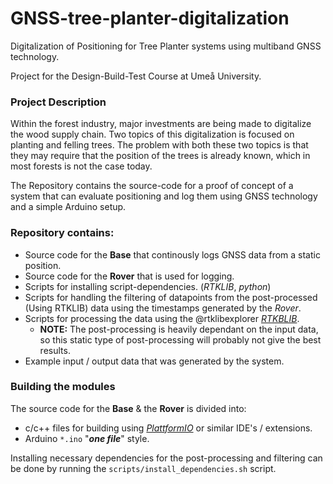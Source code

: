 # GNSS-tree-planter-digitalization
Digitalization of Positioning for Tree Planter systems using multiband GNSS technology.

Project for the Design-Build-Test Course at Umeå University.

### Project Description
Within the forest industry, major investments are being made to digitalize the wood supply chain. Two topics of this digitalization is focused on planting and felling trees. The problem with both these two topics is that they may require that the position of the trees is already known, which in most forests is not the case today.

The Repository contains the source-code for a proof of concept of a system that can evaluate positioning and log them using GNSS technology and a simple Arduino setup.

### Repository contains:
* Source code for the **Base** that continously logs GNSS data from a static position.
* Source code for the **Rover** that is used for logging.
* Scripts for installing script-dependencies. (*RTKLIB*, *python*)
* Scripts for handling the filtering of datapoints from the post-processed (Using RTKLIB) data using the timestamps generated by the *Rover*.
* Scripts for processing the data using the @rtklibexplorer [*RTKBLIB*](https://github.com/rtklibexplorer/RTKLIB).
  * **NOTE:** The post-processing is heavily dependant on the input data, so this static type of post-processing will probably not give the best results.
* Example input / output data that was generated by the system.

### Building the modules
The source code for the **Base** & the **Rover** is divided into:
* c/c++ files for building using [*PlattformIO*](https://platformio.org/) or similar IDE's / extensions.
* Arduino `*.ino` "***one file***" style.


Installing necessary dependencies for the post-processing and filtering can be done by running the `scripts/install_dependencies.sh` script.
